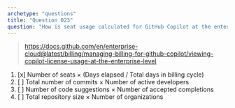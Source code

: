 ```yaml
---
archetype: "questions"
title: "Question 023"
question: "How is seat usage calculated for GitHub Copilot at the enterprise level during a billing cycle?"
---
```


> https://docs.github.com/en/enterprise-cloud@latest/billing/managing-billing-for-github-copilot/viewing-copilot-license-usage-at-the-enterprise-level
1. [x] Number of seats × (Days elapsed / Total days in billing cycle)
1. [ ] Total number of commits × Number of active developers
1. [ ] Number of code suggestions × Number of accepted completions
1. [ ] Total repository size × Number of organizations
